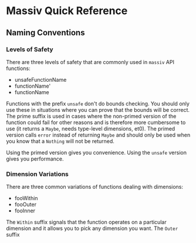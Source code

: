 # Massiv Quick Reference

## Naming Conventions

### Levels of Safety

There are three levels of safety that are commonly used in `massiv` API
functions:

* unsafeFunctionName
* functionName'
* functionName

Functions with the prefix `unsafe` don't do bounds checking. You should only use
these in situations where you can prove that the bounds will be correct. The
prime suffix is used in cases where the non-primed version of the function could
fail for other reasons and is therefore more cumbersome to use (it returns a
`Maybe`, needs type-level dimensions, et0). The primed version calls `error`
instead of returning `Maybe` and should only be used when you know that a
`Nothing` will not be returned.

Using the primed version gives you convenience. Using the `unsafe` version gives
you performance.

### Dimension Variations

There are three common variations of functions dealing with dimensions:

* fooWithin
* fooOuter
* fooInner

The `Within` suffix signals that the function operates on a particular dimension
and it allows you to pick any dimension you want.  The `Outer` suffix
